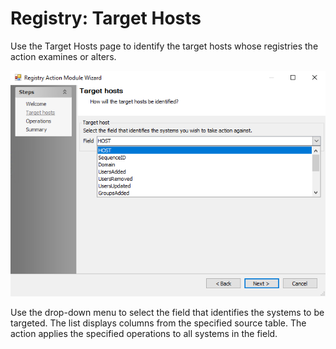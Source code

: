# Registry: Target Hosts

Use the Target Hosts page to identify the target hosts whose registries the action examines or alters.

![Registry Action Module Wizard Target hosts page](/static/img/product_docs/accessanalyzer/accessanalyzer/enterpriseauditor/admin/action/registry/targethosts.png)

Use the drop-down menu to select the field that identifies the systems to be targeted. The list displays columns from the specified source table. The action applies the specified operations to all systems in the field.
